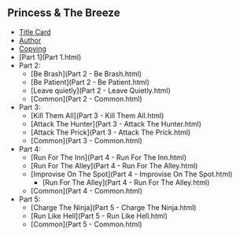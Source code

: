 ## Princess & The Breeze ##

  - [Title Card](Title.html)
  - [Author](AUTHOR.html)
  - [Copying](COPYING.html)
  - [Part 1](Part 1.html)
  - Part 2:
    + [Be Brash](Part 2 - Be Brash.html)
    + [Be Patient](Part 2 - Be Patient.html)
    + [Leave quietly](Part 2 - Leave Quietly.html)
    + [Common](Part 2 - Common.html)
  - Part 3:
    + [Kill Them All](Part 3 - Kill Them All.html)
    + [Attack The Hunter](Part 3 - Attack The Hunter.html)
    + [Attack The Prick](Part 3 - Attack The Prick.html)
    + [Common](Part 3 - Common.html)
  - Part 4:
    + [Run For The Inn](Part 4 - Run For The Inn.html)
    + [Run For The Alley](Part 4 - Run For The Alley.html)
    + [Improvise On The Spot](Part 4 - Improvise On The Spot.html)
      - [Run For The Alley](Part 4 - Run For The Alley.html)
    + [Common](Part 4 - Common.html)
  - Part 5:
    + [Charge The Ninja](Part 5 - Charge The Ninja.html)
    + [Run Like Hell](Part 5 - Run Like Hell.html)
    + [Common](Part 5 - Common.html)


